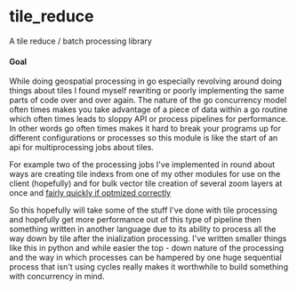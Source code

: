 # tile_reduce
A tile reduce / batch processing library

#### Goal

While doing geospatial processing in go especially revolving around doing things about tiles I found myself rewriting or poorly implementing the same parts of code over and over again. The nature of the go concurrency model often times makes you take advantage of a piece of data within a go routine which often times leads to sloppy API or process pipelines for performance. In other words go often times makes it hard to break your programs up for different configurations or processes so this module is like the start of an api for multiprocessing jobs about tiles. 

For example two of the processing jobs I've implemented in round about ways are creating tile indexs from one of my other modules for use on the client (hopefully) and for bulk vector tile creation of several zoom layers at once and [fairly quickly if optmized correctly](https://github.com/murphy214/vtile)

So this hopefully will take some of the stuff I've done with tile processing and hopefully get more performance out of this type of pipeline then something written in another language due to its ability to process all the way down by tile after the inialization processing. I've written smaller things like this in python and while easier the top - down nature of the processing and the way in which processes can be hampered by one huge sequential process that isn't using cycles really makes it worthwhile to build something with concurrency in mind. 

